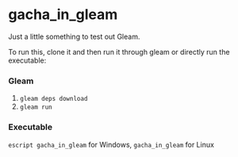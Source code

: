 # gacha_in_gleam

Just a little something to test out Gleam.

To run this, clone it and then run it through gleam or directly run the executable:  
### Gleam
1. `gleam deps download`  
2. `gleam run`  
### Executable
 `escript gacha_in_gleam` for Windows, `gacha_in_gleam` for Linux
